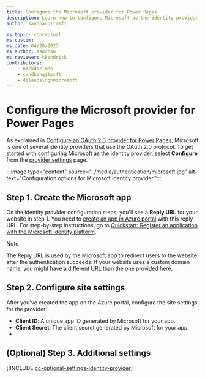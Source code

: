 ```yaml
---
title: Configure the Microsoft provider for Power Pages
description: Learn how to configure Microsoft as the identity provider for Power Pages.
author: sandhangitmsft

ms.topic: conceptual
ms.custom: 
ms.date: 04/28/2023
ms.author: sandhan
ms.reviewer: kkendrick
contributors:
    - nickdoelman
    - sandhangitmsft
    - dileepsinghmicrosoft
---
```


# Configure the Microsoft provider for Power Pages

As explained in [Configure an OAuth 2.0 provider for Power Pages](oauth2-provider.md), Microsoft is one of several identity providers that use the OAuth 2.0 protocol. To get started with configuring Microsoft as the identity provider, select **Configure** from the [provider settings](/power-apps/maker/portals/configure/use-simplified-authentication-configuration#add-configure-or-delete-an-identity-provider) page.

:::image type="content" source="../media/authentication/microsoft.jpg" alt-text="Configuration options for Microsoft identity provider.":::

## Step 1. Create the Microsoft app

On the identity provider configuration steps, you'll see a **Reply URL** for your website in step 1. You need to [create an app in Azure portal](https://aka.ms/AppRegistrations) with this reply URL. For step-by-step instructions, go to [Quickstart: Register an application with the Microsoft identity platform](/azure/active-directory/develop/quickstart-register-app).

> [!NOTE]
> The Reply URL is used by the Microsoft app to redirect users to the website after the authentication succeeds. If your website uses a custom domain name, you might have a different URL than the one provided here.​

## Step 2. Configure site settings

After you've created the app on the Azure portal, configure the site settings for the provider:

- **Client ID**: A unique app ID generated by Microsoft for your app.​
- **Client Secret**: The client secret generated by Microsoft for your app.
- 

## (Optional) Step 3. Additional settings

[!INCLUDE [cc-optional-settings-identity-provider](../../includes/cc-optional-settings-identity-provider.md)]
